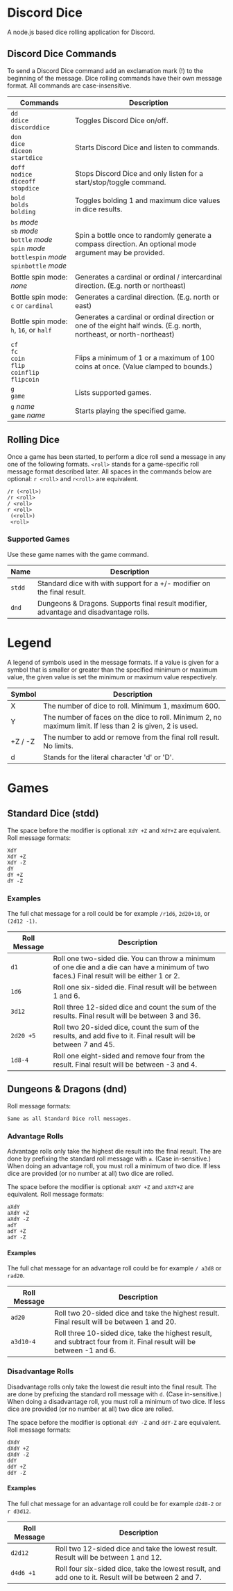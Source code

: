 # Discord Dice #
A node.js based dice rolling application for Discord.

## Discord Dice Commands ##
To send a Discord Dice command add an exclamation mark (!) to the beginning of the message.
Dice rolling commands have their own message format.
All commands are case-insensitive.

Commands | Description
---------|------------
`dd`<br />`ddice`<br />`discorddice` | Toggles Discord Dice on/off.
`don`<br />`dice`<br />`diceon`<br />`startdice` | Starts Discord Dice and listen to commands.
`doff`<br />`nodice`<br />`diceoff`<br />`stopdice` | Stops Discord Dice and only listen for a start/stop/toggle command.
`bold`<br/>`bolds`<br/>`bolding` | Toggles bolding 1 and maximum dice values in dice results.
`bs` *mode*<br />`sb` *mode*<br />`bottle` *mode*<br />`spin` *mode*<br />`bottlespin` *mode*<br />`spinbottle` *mode* | Spin a bottle once to randomly generate a compass direction. An optional mode argument may be provided.
Bottle spin mode: *none* | Generates a cardinal or ordinal / intercardinal direction. (E.g. north or northeast)
Bottle spin mode: `c` or `cardinal` | Generates a cardinal direction. (E.g. north or east)
Bottle spin mode: `h`, `16`, or `half` | Generates a cardinal or ordinal direction or one of the eight half winds. (E.g. north, northeast, or north-northeast)
`cf`<br />`fc`<br />`coin`<br />`flip`<br />`coinflip`<br />`flipcoin` | Flips a minimum of 1 or a maximum of 100 coins at once. (Value clamped to bounds.)
`g`<br />`game` | Lists supported games.
`g` *name*<br />`game` *name*| Starts playing the specified game.

## Rolling Dice ##
Once a game has been started, to perform a dice roll send a message in any one of the following formats.
`<roll>` stands for a game-specific roll message format described later.
All spaces in the commands below are optional: `r <roll>` and `r<roll>` are equivalent.

    /r (<roll>)
    /r <roll>
    / <roll>
    r <roll>
     (<roll>)
     <roll>



### Supported Games ###
Use these game names with the game command.

Name | Description
-----|------------
`stdd` | Standard dice with with support for a +/- modifier on the final result.
`dnd`  | Dungeons & Dragons. Supports final result modifier, advantage and disadvantage rolls.

# Legend #
A legend of symbols used in the message formats.
If a value is given for a symbol that is smaller or greater than the specified minimum or maximum value, the given value is set the minimum or maximum value respectively.

Symbol | Description
-------|--------------
X       | The number of dice to roll. Minimum 1, maximum 600.
Y       | The number of faces on the dice to roll. Minimum 2, no maximum limit. If less than 2 is given, 2 is used.
+Z / -Z | The number to add or remove from the final roll result. No limits.
d       | Stands for the literal character 'd' or 'D'.

# Games #
## Standard Dice (stdd) ##
The space before the modifier is optional: `XdY +Z` and `XdY+Z` are equivalent.
Roll message formats:

    XdY
    XdY +Z
    XdY -Z
    dY
    dY +Z
    dY -Z

### Examples ###
The full chat message for a roll could be for example `/r1d6`, `2d20+10`, or `(2d12 -1)`.

Roll Message | Description
-------------|------------
`d1`         | Roll one two-sided die. You can throw a minimum of one die and a die can have a minimum of two faces.) Final result will be either 1 or 2.
`1d6`        | Roll one six-sided die. Final result will be between 1 and 6.
`3d12`       | Roll three 12-sided dice and count the sum of the results. Final result will be between 3 and 36.
`2d20 +5`    | Roll two 20-sided dice, count the sum of the results, and add five to it. Final result will be between 7 and 45.
`1d8-4`      | Roll one eight-sided and remove four from the result. Final result will be between -3 and 4.

## Dungeons & Dragons (dnd) ##
Roll message formats:

    Same as all Standard Dice roll messages.

### Advantage Rolls ###
Advantage rolls only take the highest die result into the final result.
The are done by prefixing the standard roll message with `a`. (Case in-sensitive.)
When doing an advantage roll, you must roll a minimum of two dice.
If less dice are provided (or no number at all) two dice are rolled.

The space before the modifier is optional: `aXdY +Z` and `aXdY+Z` are equivalent.
Roll message formats:

    aXdY
    aXdY +Z
    aXdY -Z
    adY
    adY +Z
    adY -Z

#### Examples ####
The full chat message for an advantage roll could be for example `/ a3d8` or `rad20`.

Roll Message | Description
-------------|------------
`ad20`       | Roll two 20-sided dice and take the highest result. Final result will be between 1 and 20.
`a3d10-4`    | Roll three 10-sided dice, take the highest result, and subtract four from it. Final result will be between -1 and 6.

### Disadvantage Rolls ###
Disadvantage rolls only take the lowest die result into the final result.
The are done by prefixing the standard roll message with `d`. (Case in-sensitive.)
When doing a disadvantage roll, you must roll a minimum of two dice.
If less dice are provided (or no number at all) two dice are rolled.

The space before the modifier is optional: `ddY -Z` and `ddY-Z` are equivalent.
Roll message formats:

    dXdY
    dXdY +Z
    dXdY -Z
    ddY
    ddY +Z
    ddY -Z

#### Examples ####
The full chat message for an advantage roll could be for example `d2d8-2` or `r d3d12`.

Roll Message | Description
-------------|------------
`d2d12`      | Roll two 12-sided dice and take the lowest result. Result will be between 1 and 12.
`d4d6 +1`    | Roll four six-sided dice, take the lowest result, and add one to it. Result will be between 2 and 7.
